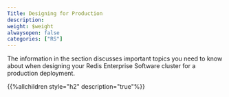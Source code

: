 ```yaml
---
Title: Designing for Production
description:
weight: $weight
alwaysopen: false
categories: ["RS"]
---
```

The information in the section discusses important topics you need to
know about when designing your Redis Enterprise Software cluster for a
production deployment.

{{%allchildren style="h2" description="true"%}}